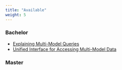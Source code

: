```yaml
---
title: "Available"
weight: 5
---
```


### Bachelor

- [Explaining Multi-Model Queries](mm-explain.md)
- [Unified Interface for Accessing Multi-Model Data](mm-accessor.md)

### Master